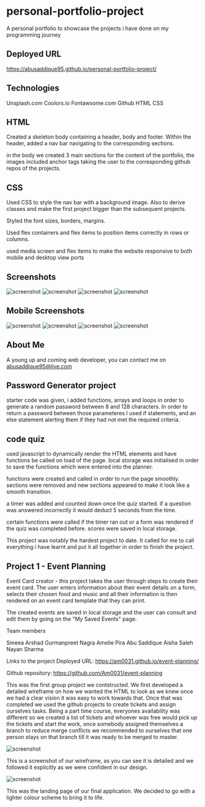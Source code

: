 # personal-portfolio-project

A personal portfolio to showcase the projects i have done on my programming journey

## Deployed URL

https://abusaddique95.github.io/personal-portfolio-project/

## Technologies

Unsplash.com
Coolors.io
Fontawsome.com
Github
HTML
CSS

## HTML

Created a skeleton body containing a header, body and footer. Within the header, added a nav bar navigating to the corresponding sections.

in the body we created 3 main sections for the content of the portfolio, the images included anchor tags taking the user to the corresponding github repos of the projects.

## CSS

Used CSS to style the nav bar with a background image. Also to derive classes and make the first project bigger than the subsequent projects.

Styled the font sizes, borders, margins.

Used flex containers and flex items to position items correctly in rows or columns.

used media screen and flex items to make the website responsive to both mobile and desktop view ports

## Screenshots

![screenshot](./assets/css/images/nav.png)
![screenshot](./assets/css/images/desktop-section.png)
![screenshot](./assets/css/images/desktop-project.png)
![screenshot](./assets/css/images/footer.png)

## Mobile Screenshots

![screenshot](./assets/css/images/mobile-nav.png)
![screenshot](./assets/css/images/mobile-section.png)
![screenshot](./assets/css/images/mobile-project.png)
![screenshot](./assets/css/images/mobile-footer.png)

## About Me

A young up and coming web developer, you can contact me on abusaddique95@live.com

## Password Generator project

starter code was given, i added functions, arrays and loops in order to generate a random password between 8 and 128 characters. In order to return a password between those parameteres I used if statements, and an else statement alerting them if they had not met the required criteria.

## code quiz

used javascript to dynamically render the HTML elements and have functions be called on load of the page. local storage was initialised in order to save the functions which were entered into the planner.

functions were created and called in order to run the page smoothly. sections were removed and new sections appeared to make it look like a smooth transition.

a timer was added and counted down once the quiz started. if a question was answered incorrectly it would deduct 5 seconds from the time.

certain functions were called if the timer ran out or a form was rendered if the quiz was completed before. scores were saved in local storage.

This project was notably the hardest project to date. It called for me to call everything i have learnt and put it all together in order to finish the project.

## Project 1 - Event Planning

Event Card creator - this project takes the user through steps to create their event card. The user enters information about their event details on a form, selects their chosen food and music and all their information is then rendered on an event card template that they can print.

The created events are saved in local storage and the user can consult and edit them by going on the "My Saved Events" page.

Team members

Smeea Arshad
Gurmanpreet Nagra
Amelie Pira
Abu Saddique
Aisha Saleh
Nayan Sharma

Links to the project
Deployed URL: https://am0031.github.io/event-planning/

Github repository: https://github.com/Am0031/event-planning

This was the first group project we contstructed. We first developed a detailed wireframe on how we wanted the HTML to look as we knew once we had a clear vision it was easy to work towards that. Once that was completed we used the github projects to create tickets and assign ourselves tasks. Being a part time course, everyones availability was different so we created a list of tickets and whoever was free would pick up the tickets and start the work, once somebody assigned themselves a branch to reduce merge conflicts we recommended to ourselves that one person stays on that branch till it was ready to be merged to master.

![screenshot](./assets/css/images/wireframe.png)

This is a screenshot of our wireframe, as you can see it is detailed and we followed it explicitly as we were confident in our design.

![screenshot](./assets/css/images/startpage.png)

This was the landing page of our final application. We decided to go with a lighter colour scheme to bring it to life.
